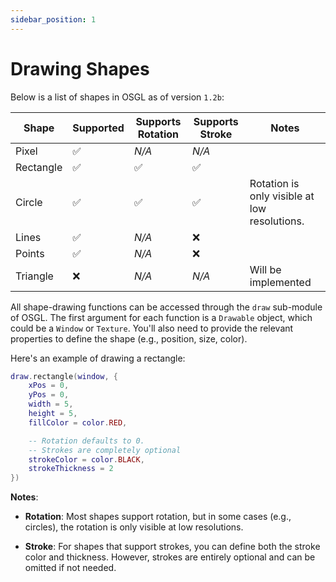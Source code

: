 ```yaml
---
sidebar_position: 1
---
```


# Drawing Shapes
Below is a list of shapes in OSGL as of version `1.2b`:

| Shape | Supported | Supports Rotation | Supports Stroke | Notes |
| ----- | --------- | ----------------- | --------------- | ----- |
| Pixel |     ✅    |       *N/A*       |     *N/A*       |  |
| Rectangle |     ✅    |       ✅       |     ✅       |  |
| Circle |     ✅    |       ✅      |     ✅       | Rotation is only visible at low resolutions.  |
| Lines |     ✅    |       *N/A*       |     ❌      |  |
| Points |     ✅    |       *N/A*       |     ❌       |  |
| Triangle |     ❌    |       *N/A*       |     *N/A*       | Will be implemented |

All shape-drawing functions can be accessed through the `draw` sub-module of OSGL. The first argument for each function is a `Drawable` object, which could be a `Window` or `Texture`. You'll also need to provide the relevant properties to define the shape (e.g., position, size, color).

Here's an example of drawing a rectangle:

```lua
draw.rectangle(window, {
	xPos = 0,
	yPos = 0,
	width = 5,
	height = 5,
	fillColor = color.RED,

	-- Rotation defaults to 0.
	-- Strokes are completely optional
	strokeColor = color.BLACK,
	strokeThickness = 2
})
```

**Notes**:

- **Rotation**: Most shapes support rotation, but in some cases (e.g., circles), the rotation is only visible at low resolutions.

- **Stroke**: For shapes that support strokes, you can define both the stroke color and thickness. However, strokes are entirely optional and can be omitted if not needed.